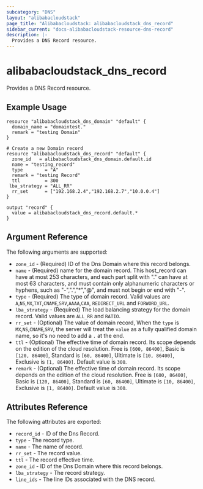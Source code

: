 ```yaml
---
subcategory: "DNS"
layout: "alibabacloudstack"
page_title: "Alibabacloudstack: alibabacloudstack_dns_record"
sidebar_current: "docs-alibabacloudstack-resource-dns-record"
description: |-
  Provides a DNS Record resource.
---
```


# alibabacloudstack_dns_record

Provides a DNS Record resource.

## Example Usage

```
resource "alibabacloudstack_dns_domain" "default" {
  domain_name = "domaintest."
  remark = "testing Domain"
}

# Create a new Domain record
resource "alibabacloudstack_dns_record" "default" {
  zone_id   = alibabacloudstack_dns_domain.default.id
  name = "testing_record"
  type        = "A"
  remark = "testing Record"
  ttl         = 300
 lba_strategy = "ALL_RR"
  rr_set      = ["192.168.2.4","192.168.2.7","10.0.0.4"]
}

output "record" {
  value = alibabacloudstack_dns_record.default.*
}
```

## Argument Reference

The following arguments are supported:

* `zone_id` - (Required) ID of the Dns Domain where this record belongs.
* `name` - (Required) name for the domain record. This host_record can have at most 253 characters, and each part split with "." can have at most 63 characters, and must contain only alphanumeric characters or hyphens, such as "-",".","*","@",  and must not begin or end with "-".
* `type` - (Required) The type of domain record. Valid values are `A`,`NS`,`MX`,`TXT`,`CNAME`,`SRV`,`AAAA`,`CAA`, `REDIRECT_URL` and `FORWORD_URL`.
* `lba_strategy` - (Required)  The load balancing strategy for the domain record. Valid values are `ALL_RR` and `RATIO`.
* `rr_set` - (Optional) The value of domain record, When the `type` is `MX`,`NS`,`CNAME`,`SRV`, the server will treat the `value` as a fully qualified domain name, so it's no need to add a `.` at the end.
* `ttl` - (Optional) The effective time of domain record. Its scope depends on the edition of the cloud resolution. Free is `[600, 86400]`, Basic is `[120, 86400]`, Standard is `[60, 86400]`, Ultimate is `[10, 86400]`, Exclusive is `[1, 86400]`. Default value is `300`.
* `remark` - (Optional) The effective time of domain record. Its scope depends on the edition of the cloud resolution. Free is `[600, 86400]`, Basic is `[120, 86400]`, Standard is `[60, 86400]`, Ultimate is `[10, 86400]`, Exclusive is `[1, 86400]`. Default value is `300`.

## Attributes Reference

The following attributes are exported:

* `record_id` - ID of the Dns Record.
* `type` - The record type.
* `name` - The name of record.
* `rr_set` - The record value.
* `ttl` - The record effective time.
* `zone_id` - ID of the Dns Domain where this record belongs.
* `lba_strategy` - The record strategy.
* `line_ids` -  The line IDs associated with the DNS record.